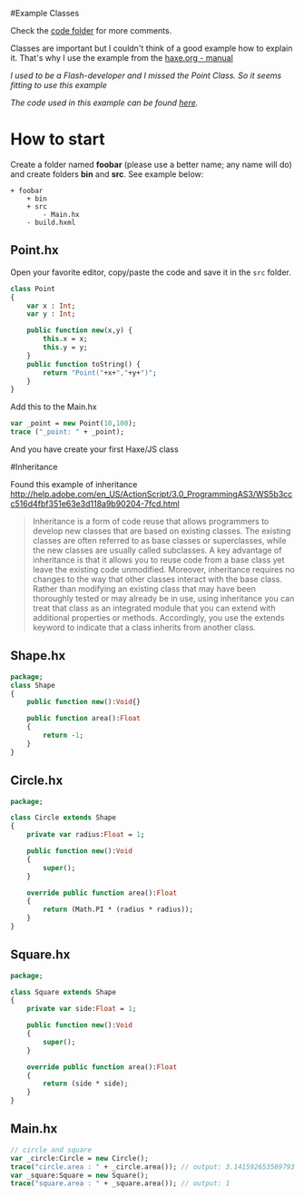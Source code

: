#Example Classes

Check the [code folder](https://github.com/MatthijsKamstra/haxejs/tree/master/04classes/code) for more comments.

Classes are important but I couldn't think of a good example how to explain it.
That's why I use the example from the [haxe.org - manual](http://haxe.org/manual/types-class-instance.html)

*I used to be a Flash-developer and I missed the Point Class. So it seems fitting to use this example*

_The code used in this example can be found [here](https://github.com/MatthijsKamstra/haxejs/tree/master/04classes/code)._

# How to start

Create a folder named **foobar** (please use a better name; any name will do) and create folders **bin** and **src**.
See example below:

```
+ foobar
	+ bin
	+ src
		- Main.hx
	- build.hxml
```


## Point.hx

Open your favorite editor, copy/paste the code and save it in the `src` folder.

```haxe
class Point
{
	var x : Int;
	var y : Int;

	public function new(x,y) {
		this.x = x;
		this.y = y;
	}
	public function toString() {
		return "Point("+x+","+y+")";
	}
}
```

Add this to the Main.hx

```haxe
var _point = new Point(10,100);
trace ("_point: " + _point);
```

And you have create your first Haxe/JS class


#Inheritance

Found this example of inheritance
<http://help.adobe.com/en_US/ActionScript/3.0_ProgrammingAS3/WS5b3ccc516d4fbf351e63e3d118a9b90204-7fcd.html>

> Inheritance is a form of code reuse that allows programmers to develop new classes that are based on existing classes. The existing classes are often referred to as base classes or superclasses, while the new classes are usually called subclasses. A key advantage of inheritance is that it allows you to reuse code from a base class yet leave the existing code unmodified. Moreover, inheritance requires no changes to the way that other classes interact with the base class. Rather than modifying an existing class that may have been thoroughly tested or may already be in use, using inheritance you can treat that class as an integrated module that you can extend with additional properties or methods. Accordingly, you use the extends keyword to indicate that a class inherits from another class.

## Shape.hx

```haxe
package;
class Shape
{
	public function new():Void{}

	public function area():Float
	{
		return -1;
	}
}

```
## Circle.hx

```haxe
package;

class Circle extends Shape
{
	private var radius:Float = 1;

	public function new():Void
	{
		super();
	}

	override public function area():Float
	{
		return (Math.PI * (radius * radius));
	}
}
```


## Square.hx

```haxe
package;

class Square extends Shape
{
	private var side:Float = 1;

	public function new():Void
	{
		super();
	}

	override public function area():Float
	{
		return (side * side);
	}
}
```

## Main.hx

```haxe
// circle and square
var _circle:Circle = new Circle();
trace("circle.area : " + _circle.area()); // output: 3.141592653589793
var _square:Square = new Square();
trace("square.area : " + _square.area()); // output: 1
```

